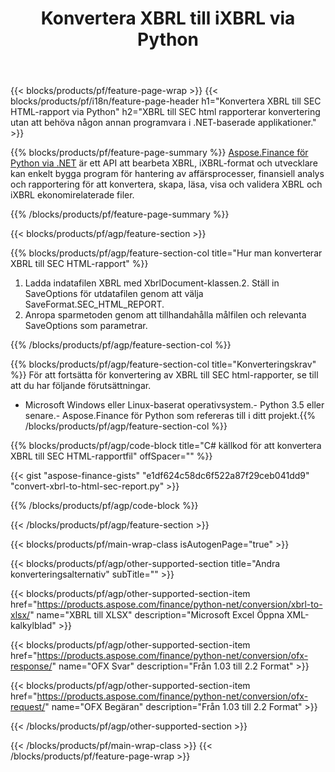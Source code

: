 ﻿---
title: Konvertera XBRL till iXBRL via Python
description: Exempelkod för konvertering från XBRL till SEC HTML-rapport Python. Använd API exempelkod för batch-XBRL-filer till SEC-html-rapportkonvertering inom Python-baserade applikationer. 
url: /sv/python-net/conversion/xbrl-to-sec-html-report/
family: finance
platformtag: python
feature: convert
informat: XBRL
outformat: HTML
otherformats: XLSX
---
{{< blocks/products/pf/feature-page-wrap >}}
{{< blocks/products/pf/i18n/feature-page-header h1="Konvertera XBRL till SEC HTML-rapport via Python" h2="XBRL till SEC html rapporterar konvertering utan att behöva någon annan programvara i .NET-baserade applikationer." >}}

{{% blocks/products/pf/feature-page-summary %}}
[Aspose.Finance för Python via .NET](https://products.aspose.com/finance/python-net/) är ett API att bearbeta XBRL, iXBRL-format och utvecklare kan enkelt bygga program för hantering av affärsprocesser, finansiell analys och rapportering för att konvertera, skapa, läsa, visa och validera XBRL och iXBRL ekonomirelaterade filer. 

{{% /blocks/products/pf/feature-page-summary %}}

{{< blocks/products/pf/agp/feature-section >}}

{{% blocks/products/pf/agp/feature-section-col title="Hur man konverterar XBRL till SEC HTML-rapport" %}}
1. Ladda indatafilen XBRL med XbrlDocument-klassen.2. Ställ in SaveOptions för utdatafilen genom att välja SaveFormat.SEC_HTML_REPORT.
3. Anropa sparmetoden genom att tillhandahålla målfilen och relevanta SaveOptions som parametrar.

{{% /blocks/products/pf/agp/feature-section-col %}}

{{% blocks/products/pf/agp/feature-section-col title="Konverteringskrav" %}}
För att fortsätta för konvertering av XBRL till SEC html-rapporter, se till att du har följande förutsättningar. 
- Microsoft Windows eller Linux-baserat operativsystem.- Python 3.5 eller senare.- Aspose.Finance för Python som refereras till i ditt projekt.{{% /blocks/products/pf/agp/feature-section-col %}}

{{% blocks/products/pf/agp/code-block title="C# källkod för att konvertera XBRL till SEC HTML-rapportfil" offSpacer="" %}}

{{< gist "aspose-finance-gists" "e1df624c58dc6f522a87f29ceb041dd9" "convert-xbrl-to-html-sec-report.py" >}}

{{% /blocks/products/pf/agp/code-block %}}

{{< /blocks/products/pf/agp/feature-section >}}

{{< blocks/products/pf/main-wrap-class isAutogenPage="true" >}}

{{< blocks/products/pf/agp/other-supported-section title="Andra konverteringsalternativ" subTitle="" >}}

{{< blocks/products/pf/agp/other-supported-section-item href="https://products.aspose.com/finance/python-net/conversion/xbrl-to-xlsx/" name="XBRL till XLSX" description="Microsoft Excel Öppna XML-kalkylblad" >}}

{{< blocks/products/pf/agp/other-supported-section-item href="https://products.aspose.com/finance/python-net/conversion/ofx-response/" name="OFX Svar" description="Från 1.03 till 2.2 Format" >}}

{{< blocks/products/pf/agp/other-supported-section-item href="https://products.aspose.com/finance/python-net/conversion/ofx-request/" name="OFX Begäran" description="Från 1.03 till 2.2 Format" >}}

{{< /blocks/products/pf/agp/other-supported-section >}}

{{< /blocks/products/pf/main-wrap-class >}}
{{< /blocks/products/pf/feature-page-wrap >}}
